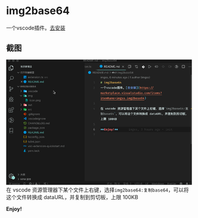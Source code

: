 # img2base64
一个vscode插件。[去安装](https://marketplace.visualstudio.com/items?itemName=imgss.img2base64)

## 截图

![](https://github.com/imgss/img2base64/blob/master/img/img.gif?raw=true)
在 vscode 资源管理器下某个文件上右键，选择`img2base64:复制base64`，可以将这个文件转换成 dataURL，并复制到剪切板，上限 100KB

**Enjoy!**
